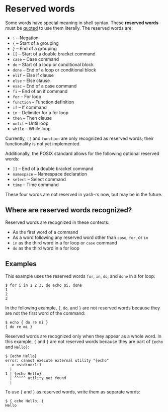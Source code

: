 # Reserved words

Some words have special meaning in shell syntax. These **reserved words** must be [quoted](quoting.md) to use them literally. The reserved words are:

- `!` – Negation
- `{` – Start of a grouping
- `}` – End of a grouping
- `[[` – Start of a double bracket command
- `case` – Case command
- `do` – Start of a loop or conditional block
- `done` – End of a loop or conditional block
- `elif` – Else if clause
- `else` – Else clause
- `esac` – End of a case command
- `fi` – End of an if command
- `for` – For loop
- `function` – Function definition
- `if` – If command
- `in` – Delimiter for a for loop
- `then` – Then clause
- `until` – Until loop
- `while` – While loop

Currently, `[[` and `function` are only recognized as reserved words; their functionality is not yet implemented.

Additionally, the POSIX standard allows for the following optional reserved words:

- `]]` – End of a double bracket command
- `namespace` – Namespace declaration
- `select` – Select command
- `time` – Time command

These four words are not reserved in yash-rs now, but may be in the future.

## Where are reserved words recognized?

Reserved words are recognized in these contexts:

- As the first word of a command
- As a word following any reserved word other than `case`, `for`, or `in`
- `in` as the third word in a for loop or `case` command
- `do` as the third word in a for loop

## Examples

This example uses the reserved words `for`, `in`, `do`, and `done` in a for loop:

```shell
$ for i in 1 2 3; do echo $i; done
1
2
3
```

In the following example, `{`, `do`, and `}` are not reserved words because they are not the first word of the command:

```shell
$ echo { do re mi }
{ do re mi }
```

Reserved words are recognized only when they appear as a whole word. In this example, `{` and `}` are not reserved words because they are part of `{echo` and `Hello}`:

```shell
$ {echo Hello}
error: cannot execute external utility "{echo"
 --> <stdin>:1:1
  |
1 | {echo Hello}
  | ^^^^^ utility not found
  |
```

To use `{` and `}` as reserved words, write them as separate words:

```shell
$ { echo Hello; }
Hello
```
